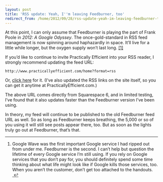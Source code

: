 ```yaml
---
layout: post
title: 'RSS update: Yeah, I''m leaving Feedburner, too'
redirect_from: /home/2012/09/28/rss-update-yeah-im-leaving-feedburner-too/index.html
---
```

<p>At this point, I can only assume that Feedburner is playing the part of Frank Poole in <em>2012: A Google Odyssey</em>. The once-gold-standard in RSS feed management is now spinning around haphazardly in space. It’ll live for a little while longer, but the oxygen supply won’t last long. <a href="#fn:1" id="fnref:1" title="see footnote" class="footnote">[1]</a></p>

<p>If you’d like to continue to invite Practically Efficient into your RSS reader, I strongly recommend updating the feed URL:</p>

<p><code>http://www.practicallyefficient.com/home?format=rss</code></p>

<p>Or, <a href="http://www.practicallyefficient.com/home?format=rss">click here</a> for it. (I’ve also updated the RSS links on the site itself, so you can get it anytime at PracticallyEfficient.com.)</p>

<p>The above URL comes directly from Squarespace 6, and in limited testing, I’ve found that it also updates faster than the Feedburner version I’ve been using.</p>

<p>In theory, my feed will continue to be published to the old Feedburner feed URL as well. So as long as Feedburner keeps breathing, the 5,000 or so of you using it will still see posts appear there, too. But as soon as the lights truly go out at Feedburner, that’s that.</p>

<div class="footnotes">
<hr>
<ol>

<li id="fn:1">
<p>Google Wave was the first important Google service I had ripped out from under me. Feedburner is the second. I can’t help but question the lifetime of every Google service I’m still using. If you rely on Google services that you don’t pay for, you should definitely spend some time thinking about what life might look like if Google kills those services, too. When you aren’t the customer, don’t get too attached to the handouts. <a href="#fnref:1" title="return to article" class="reversefootnote">&nbsp;↩</a></p>
</li>

</ol>
</div>
